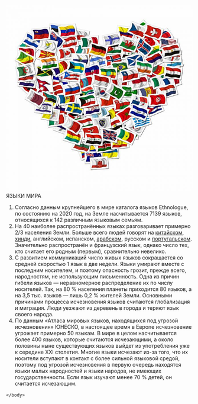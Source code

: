 <!doctype html>
<html>
	<head>
		<meta charset="utf-8">
		<title>ЯЗЫКИ МИРА</title>
		<link href="style.css" rel="stylesheet">
	</head>
	<body>
		<img src="nedelia-inostrannykh-iazykov-startovala-1-koriphey-gymnasy-1.650x650.jpg"
		<h1>ЯЗЫКИ МИРА</h1>
		<ol>
			<li>Согласно данным крупнейшего в мире каталога языков Ethnologue, по состоянию на 2020 год, на Земле насчитывается 7139 языков, относящихся к 142 различным языковым семьям.</li>
			<li>На 40 наиболее распространённых языках разговаривает примерно 2/3 населения Земли. Больше всего людей говорят на <a href="https://ide-340cba032bdc4868843b82695c16200c-8080.cs50.ws/кя.html" >китайском</a>, <a href="https://ide-340cba032bdc4868843b82695c16200c-8080.cs50.ws/хин.html">хинди</a>, английском, испанском, <a href="https://ide-340cba032bdc4868843b82695c16200c-8080.cs50.ws/арабский.html">арабском</a>, русском и <a href="https://ide-340cba032bdc4868843b82695c16200c-8080.cs50.ws/поргугальский.html">португальском</a>. Значительно распространён и французский язык, однако число тех, кто считает его родным (первым), сравнительно невелико.</li>
			<li>С развитием коммуникаций число живых языков сокращается со средней скоростью 1 язык в две недели. Языки умирают вместе с последним носителем, и поэтому опасность грозит, прежде всего, народностям, не использующим письменность. Одна из причин гибели языков — неравномерное распределение их по числу носителей. Так, на 80 % населения планеты приходится 80 языков, а на 3,5 тыс. языков — лишь 0,2 % жителей Земли. Основными причинами процесса исчезновения языков считаются глобализация и миграция. Люди уезжают из деревень в города и теряют язык своего народа.</li>
			<li>По данным «Атласа мировых языков, находящихся под угрозой исчезновения» ЮНЕСКО, в настоящее время в Европе исчезновение угрожает примерно 50 языкам. В мире в целом насчитывается более 400 языков, которые считаются исчезающими, а около половины ныне существующих языков выйдет из употребления уже к середине XXI столетия. Многие языки исчезают из-за того, что их носители вступают в контакт с более сильной языковой средой, поэтому под угрозой исчезновения в первую очередь находятся языки малых народностей и языки народов, не имеющих государственности. Если язык изучают менее 70 % детей, он считается исчезающим.</li>
		</ol>

	</body>
</html>
